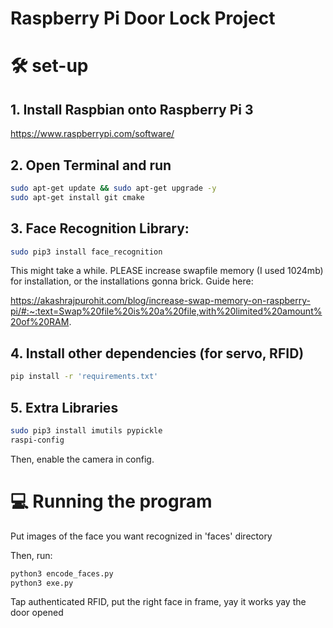 # Raspberry Pi Door Lock Project

# 🛠 set-up

## 1. Install Raspbian onto Raspberry Pi 3
https://www.raspberrypi.com/software/

## 2. Open Terminal and run

```bash
sudo apt-get update && sudo apt-get upgrade -y
sudo apt-get install git cmake
```

## 3. Face Recognition Library:
```bash
sudo pip3 install face_recognition
```

This might take a while. PLEASE increase swapfile memory (I used 1024mb) for installation, or the installations gonna brick. Guide here: 

https://akashrajpurohit.com/blog/increase-swap-memory-on-raspberry-pi/#:~:text=Swap%20file%20is%20a%20file,with%20limited%20amount%20of%20RAM.

## 4. Install other dependencies (for servo, RFID)
```bash
pip install -r 'requirements.txt'
```

## 5. Extra Libraries
```bash
sudo pip3 install imutils pypickle
raspi-config
```
Then, enable the camera in config.


# 💻 Running the program

Put images of the face you want recognized in 'faces' directory

Then, run:

```bash
python3 encode_faces.py
python3 exe.py
```

Tap authenticated RFID, put the right face in frame, yay it works yay the door opened
